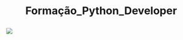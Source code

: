 # <div align="center">Formação_Python_Developer </div>
  ##
 <img align="center"  height="" width="" src="https://hermes.digitalinnovation.one/tracks/cover/ac0e208f-9ab9-471d-84ae-0107cfd2156a.png"/>

